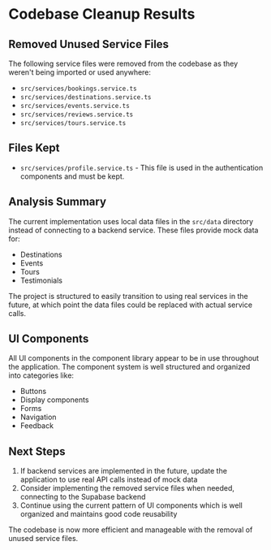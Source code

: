 # Codebase Cleanup Results

## Removed Unused Service Files

The following service files were removed from the codebase as they weren't being imported or used anywhere:

- `src/services/bookings.service.ts`
- `src/services/destinations.service.ts`
- `src/services/events.service.ts`
- `src/services/reviews.service.ts`
- `src/services/tours.service.ts`

## Files Kept

- `src/services/profile.service.ts` - This file is used in the authentication components and must be kept.

## Analysis Summary

The current implementation uses local data files in the `src/data` directory instead of connecting to a backend service. These files provide mock data for:

- Destinations 
- Events
- Tours
- Testimonials

The project is structured to easily transition to using real services in the future, at which point the data files could be replaced with actual service calls.

## UI Components

All UI components in the component library appear to be in use throughout the application. The component system is well structured and organized into categories like:

- Buttons
- Display components
- Forms
- Navigation
- Feedback

## Next Steps

1. If backend services are implemented in the future, update the application to use real API calls instead of mock data
2. Consider implementing the removed service files when needed, connecting to the Supabase backend
3. Continue using the current pattern of UI components which is well organized and maintains good code reusability

The codebase is now more efficient and manageable with the removal of unused service files.